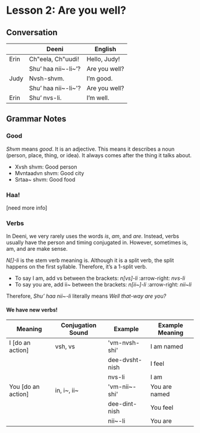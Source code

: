 # Lesson 2: Are you well?

## Conversation
| | Deeni | English |
|---|---|---|
| Erin | Ch"eela, Ch"uudi! | Hello, Judy! |
| | Shu’ haa nii~-li~’? | Are you well? |
| Judy | Nvsh-shvm. | I’m good. |
| | Shu’ haa nii~-li~'? | Are you well? |
| Erin | Shu’ nvs-li. | I’m well. |

## Grammar Notes

### Good
_Shvm_ means _good_. It is an adjective. This means it describes a noun (person, place, thing, or idea). It always comes after the thing it talks about.

- Xvsh shvm: Good person
- Mvntaadvn shvm: Good city
- Srtaa~ shvm: Good food

### Haa!
[need more info]

### Verbs
In Deeni, we very rarely uses the words _is_, _am_, and _are_. Instead, verbs usually have the person and timing conjugated in. However, sometimes is, am, and are make sense.

_N[]-li_ is the stem verb meaning is. Although it is a split verb, the split happens on the first syllable. Therefore, it’s a 1-split verb.

- To say I am, add vs between the brackets: _n[vs]-li_ :arrow-right: _nvs-li_
- To say you are, add ii~ between the brackets: _n[ii~]-li_ :arrow-right: _nii~li_

Therefore, _Shu’ haa nii~-li_ literally means _Well that-way are you?_

#### We have new verbs!
| Meaning | Conjugation Sound | Example | Example Meaning |
|---|---|---|---|
| I [do an action] | vsh, vs  | 'vm-nvsh-shi' | I am named |
| | | dee-dvsht-nish | I feel |
| | | nvs-li | I am |
| You [do an action] | in, i~, ii~ | 'vm-nii~-shi' | You are named |
| | | dee-dint-nish | You feel |
| | | nii~-li	| You are |
